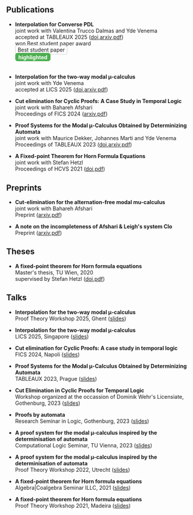 ## Publications

- **Interpolation for Converse PDL**\
  joint work with Valentina Trucco Dalmas and Yde Venema\
  accepted at TABLEAUX 2025 ([doi](https://doi.org/10.1007/978-3-032-06085-3_14),[arxiv](https://arxiv.org/abs/2508.21485),[pdf](https://arxiv.org/pdf/2508.21485))\
 won <span class="boxed-word">Best student paper award</span>\
<span style="border:1px solid #ccc; padding:0.2em 0.4em; border-radius:4px;">Best student paper</span>\
<span style="display:inline-block; padding:0.2em 0.6em; background-color:#4CAF50; color:white; border-radius:6px; font-weight:bold;">highlighted</span>\
<span style="display:inline-block; padding:0.15em 0.4em; background-color: $linkColour; color:white; border-radius:6px; font-size:90%;">Best student paper</span>
  
- **Interpolation for the two-way modal µ-calculus**\
  joint work with Yde Venema\
  accepted at LICS 2025 ([doi](https://doi.org/10.1109/LICS65433.2025.00019),[arxiv](https://arxiv.org/abs/2505.12899#),[pdf](https://arxiv.org/pdf/2505.12899))

- **Cut elimination for Cyclic Proofs: A Case Study in Temporal Logic**\
  joint work with Bahareh Afshari\
  Proceedings of FICS 2024 ([arxiv](https://arxiv.org/abs/2405.01935),[pdf](https://arxiv.org/pdf/2405.01935))
 
- **Proof Systems for the Modal μ-Calculus Obtained by Determinizing Automata**\
  joint work with Maurice Dekker, Johannes Marti and Yde Venema\
  Proceedings of TABLEAUX 2023 ([doi](https://doi.org/10.1007/978-3-031-43513-3_14),[arxiv](https://arxiv.org/abs/2307.06897),[pdf](https://arxiv.org/pdf/2307.06897))

- **A Fixed-point Theorem for Horn Formula Equations**\
  joint work with Stefan Hetzl\
  Proceedings of HCVS 2021 ([doi](https://dx.doi.org/10.4204/EPTCS.344.5),[pdf](https://arxiv.org/pdf/2109.04633v1))

## Preprints

- **Cut-elimination for the alternation-free modal mu-calculus**\
  joint work with Bahareh Afshari\
  Preprint ([arxiv](https://arxiv.org/abs/2510.11293),[pdf](https://arxiv.org/pdf/2510.11293))

- **A note on the incompleteness of Afshari & Leigh's system Clo**\
  Preprint ([arxiv](https://arxiv.org/abs/2307.06846),[pdf](https://arxiv.org/pdf/2307.06846))
  
## Theses

- **A fixed-point theorem for Horn formula equations**\
  Master's thesis, TU Wien, 2020\
  supervised by Stefan Hetzl ([doi](https://doi.org/10.34726/hss.2021.85542),[pdf](https://repositum.tuwien.at/bitstream/20.500.12708/17585/1/Kloibhofer%20Johannes%20-%202021%20-%20A%20fixed-point%20theorem%20for%20Horn%20formula%20equations.pdf))
  

## Talks

- **Interpolation for the two-way modal μ-calculus**\
  Proof Theory Workshop 2025, Ghent ([slides](Talks/Ghent2025.pdf))
  
- **Interpolation for the two-way modal μ-calculus**\
  LICS 2025, Singapore ([slides](Talks/LICS2025.pdf))

- **Cut elimination for Cyclic Proofs: A case study in temporal logic**\
  FICS 2024, Napoli ([slides](Talks/FICS2024.pdf))

- **Proof Systems for the Modal μ-Calculus Obtained by Determinizing Automata**\
  TABLEAUX 2023, Prague ([slides](Talks/TABLEAUX2023.pdf))

- **Cut Elimination in Cyclic Proofs for Temporal Logic**\
  Workshop organized at the occassion of Dominik Wehr's Licensiate, Gothenburg, 2023 ([slides](Talks/Dominik2023.pdf))

- **Proofs by automata**\
  Research Seminar in Logic, Gothenburg, 2023 ([slides](Talks/Goth2023.pdf))

- **A proof system for the modal µ-calculus inspired by the determinisation of automata**\
  Computational Logic Seminar, TU Vienna, 2023 ([slides](Talks/TUWien2023.pdf))

- **A proof system for the modal µ-calculus inspired by the determinisation of automata**\
  Proof Theory Workshop 2022, Utrecht ([slides](Talks/ProofTheoryW2022.pdf))

- **A fixed-point theorem for Horn formula equations**\
  Algebra|Coalgebra Seminar ILLC, 2021 ([slides](Talks/CoAlg2021.pdf))

- **A fixed-point theorem for Horn formula equations**\
  Proof Theory Workshop 2021, Madeira ([slides](Talks/ProofTheoryW2021.pdf))

